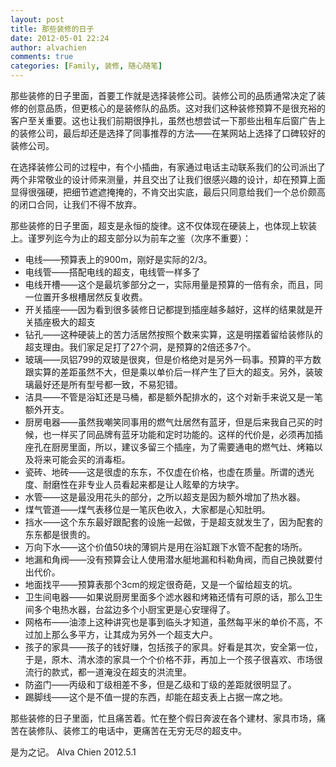```yaml
---
layout: post
title: 那些装修的日子
date: 2012-05-01 22:24
author: alvachien
comments: true
categories: [Family, 装修, 随心随笔]
---
```

那些装修的日子里面，首要工作就是选择装修公司。装修公司的品质通常决定了装修的创意品质，但更核心的是装修队的品质。这对我们这种装修预算不是很充裕的客户至关重要。这也让我们前期很挣扎，虽然也想尝试一下那些出租车后窗广告上的装修公司，最后却还是选择了同事推荐的方法——在某网站上选择了口碑较好的装修公司。

在选择装修公司的过程中，有个小插曲，有家通过电话主动联系我们的公司派出了两个非常敬业的设计师来测量，并且交出了让我们很感兴趣的设计，却在预算上面显得很强硬，把细节遮遮掩掩的，不肯交出实底，最后只同意给我们一个总价颇高的闭口合同，让我们不得不放弃。

那些装修的日子里面，超支是永恒的旋律。这不仅体现在硬装上，也体现上软装上。谨罗列迄今为止的超支部分以为前车之鉴（次序不重要）：
<ul>
	<li>电线——预算表上的900m，刚好是实际的2/3。</li>
	<li>电线管——搭配电线的超支，电线管一样多了</li>
	<li>电线开槽——这个是最坑爹部分之一，实际用量是预算的一倍有余，而且，同一位置开多根槽居然反复收费。</li>
	<li>开关插座——因为看到很多装修日记都提到插座越多越好，这样的结果就是开关插座极大的超支</li>
	<li>钻孔——这种硬装上的苦力活居然按照个数来实算，这是明摆着留给装修队的超支理由。我们家足足打了27个洞，是预算的2倍还多7个。</li>
	<li>玻璃——凤铝799的双玻是很爽，但是价格绝对是另外一码事。预算的平方数跟实算的差距虽然不大，但是乘以单价后一样产生了巨大的超支。另外，装玻璃最好还是所有型号都一致，不易犯错。</li>
	<li>洁具——不管是浴缸还是马桶，都是额外配排水的，这个对新手来说又是一笔额外开支。</li>
	<li>厨房电器——虽然我嘲笑同事用的燃气灶居然有蓝牙，但是后来我自己买的时候，也一样买了同品牌有蓝牙功能和定时功能的。这样的代价是，必须再加插座孔在厨房里面，所以，建议多留三个插座，为了需要通电的燃气灶、烤箱以及将来可能会买的消毒柜。</li>
	<li>瓷砖、地砖——这是很虚的东东，不仅虚在价格，也虚在质量。所谓的透光度、耐磨性在非专业人员看起来都是让人眩晕的方块字。</li>
	<li>水管——这是最没用花头的部分，之所以超支是因为额外增加了热水器。</li>
	<li>煤气管道——煤气表移位是一笔灰色收入，大家都是心知肚明。</li>
	<li>挡水——这个东东最好跟配套的设施一起做，于是超支就发生了，因为配套的东东都是很贵的。</li>
	<li>万向下水——这个价值50块的薄铜片是用在浴缸跟下水管不配套的场所。</li>
	<li>地漏和角阀——没有预算会让人使用潜水艇地漏和科勒角阀，而自己换就要付出代价。</li>
	<li>地面找平——预算表那个3cm的规定很奇葩，又是一个留给超支的坑。</li>
	<li>卫生间电器——如果说厨房里面多个滤水器和烤箱还情有可原的话，那么卫生间多个电热水器，台盆边多个小厨宝更是心安理得了。</li>
	<li>网格布——油漆上这种讲究也是事到临头才知道，虽然每平米的单价不高，不过加上那么多平方，让其成为另外一个超支大户。</li>
	<li>孩子的家具——孩子的钱好赚，包括孩子的家具。好看是其次，安全第一位，于是，原木、清水漆的家具一个个价格不菲，再加上一个孩子很喜欢、市场很流行的款式，都一道淹没在超支的洪流里。</li>
	<li>防盗门——丙级和丁级相差不多，但是乙级和丁级的差距就很明显了。</li>
	<li>踢脚线——这个是不值一提的东西，却能在超支表上占据一席之地。</li>
</ul>
那些装修的日子里面，忙且痛苦着。忙在整个假日奔波在各个建材、家具市场，痛苦在装修队、装修工的电话中，更痛苦在无穷无尽的超支中。

是为之记。
Alva Chien
2012.5.1
